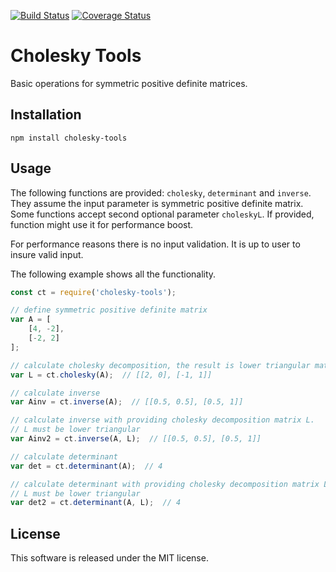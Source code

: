 [![Build Status](https://travis-ci.org/lukapopijac/cholesky-tools.svg?branch=master)](https://travis-ci.org/lukapopijac/cholesky-tools)
[![Coverage Status](https://coveralls.io/repos/github/lukapopijac/cholesky-tools/badge.svg?branch=master)](https://coveralls.io/github/lukapopijac/cholesky-tools?branch=master)

Cholesky Tools
==============

Basic operations for symmetric positive definite matrices.


Installation
------------
```
npm install cholesky-tools
```


Usage
-----

The following functions are provided: `cholesky`, `determinant` and `inverse`.
They assume the input parameter is symmetric positive definite matrix. Some
functions accept second optional parameter `choleskyL`. If provided, function
might use it for performance boost.

For performance reasons there is no input validation. It is up to user to
insure valid input.

The following example shows all the functionality.

```javascript
const ct = require('cholesky-tools');

// define symmetric positive definite matrix
var A = [
	[4, -2],
	[-2, 2]
];

// calculate cholesky decomposition, the result is lower triangular matrix
var L = ct.cholesky(A);  // [[2, 0], [-1, 1]]

// calculate inverse
var Ainv = ct.inverse(A);  // [[0.5, 0.5], [0.5, 1]]

// calculate inverse with providing cholesky decomposition matrix L.
// L must be lower triangular
var Ainv2 = ct.inverse(A, L);  // [[0.5, 0.5], [0.5, 1]]

// calculate determinant
var det = ct.determinant(A);  // 4

// calculate determinant with providing cholesky decomposition matrix L.
// L must be lower triangular
var det2 = ct.determinant(A, L);  // 4
```


License
-------
This software is released under the MIT license.
